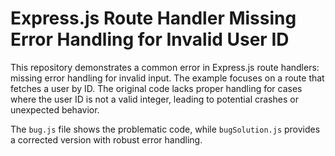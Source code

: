 # Express.js Route Handler Missing Error Handling for Invalid User ID

This repository demonstrates a common error in Express.js route handlers: missing error handling for invalid input.  The example focuses on a route that fetches a user by ID.  The original code lacks proper handling for cases where the user ID is not a valid integer, leading to potential crashes or unexpected behavior.

The `bug.js` file shows the problematic code, while `bugSolution.js` provides a corrected version with robust error handling.